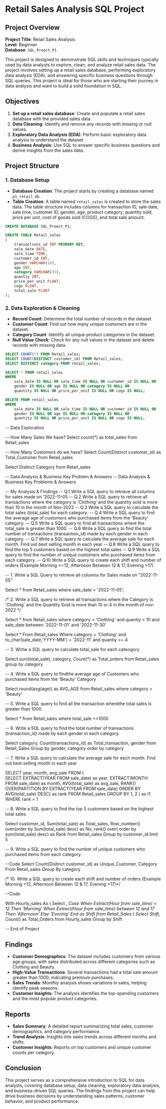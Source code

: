 # Retail Sales Analysis SQL Project

## Project Overview

**Project Title**: Retail Sales Analysis  
**Level**: Beginner  
**Database**: `SQL_Proect_P1`

This project is designed to demonstrate SQL skills and techniques typically used by data analysts to explore, clean, and analyze retail sales data. The project involves setting up a retail sales database, performing exploratory data analysis (EDA), and answering specific business questions through SQL queries. This project is ideal for those who are starting their journey in data analysis and want to build a solid foundation in SQL.

## Objectives

1. **Set up a retail sales database**: Create and populate a retail sales database with the provided sales data.
2. **Data Cleaning**: Identify and remove any records with missing or null values.
3. **Exploratory Data Analysis (EDA)**: Perform basic exploratory data analysis to understand the dataset.
4. **Business Analysis**: Use SQL to answer specific business questions and derive insights from the sales data.

## Project Structure

### 1. Database Setup

- **Database Creation**: The project starts by creating a database named `p1_retail_db`.
- **Table Creation**: A table named `retail_sales` is created to store the sales data. The table structure includes columns for transaction ID, sale date, sale time, customer ID, gender, age, product category, quantity sold, price per unit, cost of goods sold (COGS), and total sale amount.

```sql
CREATE DATABASE SQL_Proect_P1;

CREATE TABLE Retail_sales
(
    transactions_id INT PRIMARY KEY,
    sale_date DATE,	
    sale_time TIME,
    customer_id INT,	
    gender VARCHAR(10),
    age INT,
    category VARCHAR(35),
    quantiy INT,
    price_per_unit FLOAT,	
    cogs FLOAT,
    total_sale FLOAT
);
```

### 2. Data Exploration & Cleaning

- **Record Count**: Determine the total number of records in the dataset.
- **Customer Count**: Find out how many unique customers are in the dataset.
- **Category Count**: Identify all unique product categories in the dataset.
- **Null Value Check**: Check for any null values in the dataset and delete records with missing data.

```sql
SELECT COUNT(*) FROM Retail_sales;
SELECT COUNT(DISTINCT customer_id) FROM Retail_sales;
SELECT DISTINCT category FROM retail_sales;

SELECT * FROM retail_sales
WHERE 
    sale_date IS NULL OR sale_time IS NULL OR customer_id IS NULL OR 
    gender IS NULL OR age IS NULL OR category IS NULL OR 
    quantity IS NULL OR price_per_unit IS NULL OR cogs IS NULL;

DELETE FROM retail_sales
WHERE 
    sale_date IS NULL OR sale_time IS NULL OR customer_id IS NULL OR 
    gender IS NULL OR age IS NULL OR category IS NULL OR 
    quantity IS NULL OR price_per_unit IS NULL OR cogs IS NULL;
```
-- Data Exploration

-- How Many Sales We have?
Select count(*) as total_sales from Retail_sales

-- How Many Customers do we have?
Select Count(Distinct customer_id) as Total_Customer from Retail_sales

Select Distinct Category from Retail_sales

-- Data Analysis & Business Key Problem & Answers
-- Data Analysis & Business Key Problems & Answers

-- My Analysis & Findings
-- Q.1 Write a SQL query to retrieve all columns for sales made on '2022-11-05
-- Q.2 Write a SQL query to retrieve all transactions where the category is 'Clothing' and the quantity sold is more than 10 in the month of Nov-2022
-- Q.3 Write a SQL query to calculate the total sales (total_sale) for each category.
-- Q.4 Write a SQL query to find the average age of customers who purchased items from the 'Beauty' category.
-- Q.5 Write a SQL query to find all transactions where the total_sale is greater than 1000.
-- Q.6 Write a SQL query to find the total number of transactions (transaction_id) made by each gender in each category.
-- Q.7 Write a SQL query to calculate the average sale for each month. Find out best selling month in each year
-- Q.8 Write a SQL query to find the top 5 customers based on the highest total sales 
-- Q.9 Write a SQL query to find the number of unique customers who purchased items from each category.
-- Q.10 Write a SQL query to create each shift and number of orders (Example Morning <=12, Afternoon Between 12 & 17, Evening >17)


-- 1. Write a SQL Query to retrieve all columns for Sales made on "2022-11-05"

Select * from Retail_sales where sale_date = '2022-11-05';

/* 2. Write a SQL query to retrieve all transactions where the Category is 
'Clothing' and the Quantity Sold is more than 10 or 4 in the month of nov-2022 */

Select * 
from Retail_sales 
where category = 'Clothing' 
and quantiy > 10 
and sale_date between '2022-11-01' and '2022-11-30'

Select *
From Retail_sales
Where category = 'Clothing'
	and
	to_char(sale_date,'YYYY-MM') = '2022-11'
	and
	quantiy >= 4

-- 3. Writw a SQL query to calculate total_sale for each cateogory

Select 
	sum(total_sale), 
	category,
	Count(*) as Total_orders
from Retail_sales 
group by category

-- 4. Write a SQL query to findthe average age of Customers who purchased items from the 'Beauty' Category

Select 
	round(avg(age)) as AVG_AGE
from Retail_sales
where category = 'Beauty'

-- 5. Write a SQL query to find all the transaction wherethe total sales is greater than 1000.

Select *
from Retail_sales
where total_sale >=1000

--  6. Write a SQL query to find the total number of transactions (transaction_id) made by each gender in each category.

Select 
	category,
	Count(transactions_id) as Total_transaction,
	gender 
from Retail_Sales 
Group by gender, 
		 category
order by category

-- 7. Write a SQL query to calculate the average sale for each month. Find out best selling month in each year

SELECT 
       year,
       month,
    avg_sale
FROM 
(    
SELECT 
    EXTRACT(YEAR FROM sale_date) as year,
    EXTRACT(MONTH FROM sale_date) as month,
    AVG(total_sale) as avg_sale,
    RANK() OVER(PARTITION BY EXTRACT(YEAR FROM sale_date) ORDER BY AVG(total_sale) DESC) as rank
FROM Retail_sales
GROUP BY 1, 2
) as t1
WHERE rank = 1

-- 8. Write a SQL query to find the top 5 customers based on the highest total sales 

Select 
	customer_id,
	Sum(total_sale) as Total_sales,
	Row_number() over(order by Sum(total_sale) desc) as No,
	rank() over( order by sum(total_sale) desc) as Rank
from Retail_sales 
Group by customer_id
limit 5

-- 9. Write a SQL query to find the number of unique customers who purchased items from each category.

--Code
Select 
	Count(Distinct customer_id) as Unique_Customer,
	Category
From Retail_sales
Group By category

/* 10. Write a SQL query to create each shift and number of orders 
(Example Morning <12, Afternoon Between 12 & 17, Evening >17)*/

--Code

With Hourly_sales
As
(
Select *,
	Case
		When Extract(Hour from sale_time) < 12 Then 'Morning'
		When Extract(Hour from sale_time) between 12 and 17 Then 'Afternoon'
		Else 'Evening'
	End as Shift
from Retail_Sales
)
Select
	Shift,
	Count(*) as Total_Orders
from Hourly_sales
Group by Shift

-- End of Project

## Findings

- **Customer Demographics**: The dataset includes customers from various age groups, with sales distributed across different categories such as Clothing and Beauty.
- **High-Value Transactions**: Several transactions had a total sale amount greater than 1000, indicating premium purchases.
- **Sales Trends**: Monthly analysis shows variations in sales, helping identify peak seasons.
- **Customer Insights**: The analysis identifies the top-spending customers and the most popular product categories.

## Reports

- **Sales Summary**: A detailed report summarizing total sales, customer demographics, and category performance.
- **Trend Analysis**: Insights into sales trends across different months and shifts.
- **Customer Insights**: Reports on top customers and unique customer counts per category.

## Conclusion

This project serves as a comprehensive introduction to SQL for data analysts, covering database setup, data cleaning, exploratory data analysis, and business-driven SQL queries. The findings from this project can help drive business decisions by understanding sales patterns, customer behavior, and product performance.
